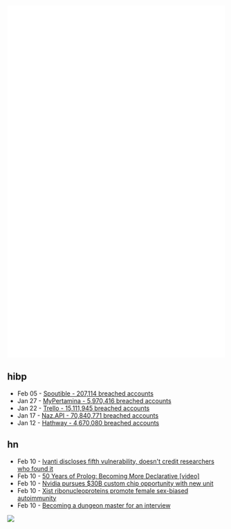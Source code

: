 ![Metrics](https://raw.githubusercontent.com/phixion/phixion/master/metrics.svg)

## hibp

<!--
for https://github.com/phixion/phixion/blob/main/.github/workflows/feeds.yml
-->
<!--START_SECTION:haveibeenpwnd-->
- Feb 05 - [Spoutible - 207,114 breached accounts](https://haveibeenpwned.com/PwnedWebsites#Spoutible)
- Jan 27 - [MyPertamina - 5,970,416 breached accounts](https://haveibeenpwned.com/PwnedWebsites#MyPertamina)
- Jan 22 - [Trello - 15,111,945 breached accounts](https://haveibeenpwned.com/PwnedWebsites#Trello)
- Jan 17 - [Naz.API - 70,840,771 breached accounts](https://haveibeenpwned.com/PwnedWebsites#NazApi)
- Jan 12 - [Hathway - 4,670,080 breached accounts](https://haveibeenpwned.com/PwnedWebsites#Hathway)
<!--END_SECTION:haveibeenpwnd-->

## hn

<!--
for https://github.com/phixion/phixion/blob/main/.github/workflows/feeds.yml
-->
<!--START_SECTION:hn-->
- Feb 10 - [Ivanti discloses fifth vulnerability, doesn't credit researchers who found it](https://www.theregister.com/2024/02/09/ivanti_discloses_fifth_ics_vulnerability/)
- Feb 10 - [50 Years of Prolog: Becoming More Declarative [video]](https://www.youtube.com/watch?v=Ru2oZGRJTQg)
- Feb 10 - [Nvidia pursues $30B custom chip opportunity with new unit](https://www.reuters.com/technology/nvidia-chases-30-billion-custom-chip-market-with-new-unit-sources-2024-02-09/)
- Feb 10 - [Xist ribonucleoproteins promote female sex-biased autoimmunity](https://www.cell.com/cell/fulltext/S0092-8674(24)00002-3)
- Feb 10 - [Becoming a dungeon master for an interview](https://www.propelauth.com/post/interview-dungeon-master)
<!--END_SECTION:hn-->

<!--
for https://yhype.me
-->
![](https://hit.yhype.me/github/profile?user_id=13013670)
